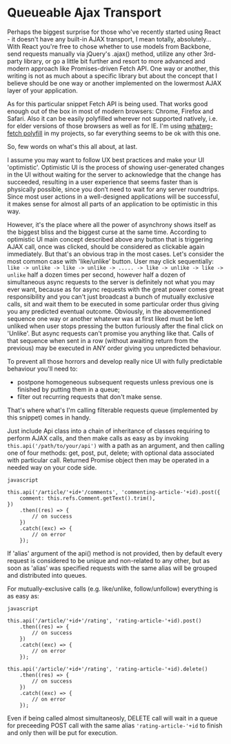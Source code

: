 # Queueable Ajax Transport

Perhaps the biggest surprise for those who've recently started using React - it
doesn't have any built-in AJAX transport, I mean totally, absolutely... With
React you're free to chose whether to use models from Backbone, send requests
manually via jQuery's .ajax() method, utilize any other 3rd-party library, or go
a little bit further and resort to more advanced and modern approach like
Promises-driven Fetch API. One way or another, this writing is not as much about
a specific library but about the concept that I believe should be one way or
another implemented on the lowermost AJAX layer of your application.

As for this particular snippet Fetch API is being used. That works good enough
out of the box in most of modern browsers: Chrome, Firefox and Safari. Also it
can be easily polyfilled wherever not supported natively, i.e. for elder
versions of those browsers as well as for IE. I'm using
[whatwg-fetch polyfill](https://github.com/github/fetch) in my projects, so far
everything seems to be ok with this one.

So, few words on what's this all about, at last.

I assume you may want to follow UX best practices and make your UI 'optimistic'.
Optimistic UI is the process of showing user-generated changes in the UI without
waiting for the server to acknowledge that the change has succeeded, resulting
in a user experience that seems faster than is physically possible, since you
don’t need to wait for any server roundtrips. Since most user actions in a
well-designed applications will be successful, it makes sense for almost all
parts of an application to be optimistic in this way.

However, it's the place where all the power of asynchrony shows itself as the
biggest bliss and the biggest curse at the same time. According to optimistic UI
main concept described above any button that is triggering AJAX call, once was
clicked, should be considered as clickable again immediately. But that's an
obvious trap in the most cases. Let's consider the most common case with
'like/unlike' button. User may click sequentially:
`like -> unlike -> like -> unlike -> ..... -> like -> unlike -> like -> unlike`
half a dozen times per second, however half a dozen of simultaneous async
requests to the server is definitely not what you may ever want, because as for
async requests with the great power comes great responsibility and you can't
just broadcast a bunch of mutually exclusive calls, sit and wait them to be
executed in some particular order thus giving you any predicted eventual outcome.
Obviously, in the abovementioned sequence one way or another whatever was at
first liked must be left unliked when user stops pressing the button furiously
after the final click on 'Unlike'. But async requests can't promise you anything
like that. Calls of that sequence when sent in a row (without awaiting return
from the previous) may be executed in ANY order giving you unpredicted behaviour.

To prevent all those horrors and develop really nice UI with fully predictable
behaviour you'll need to:
- postpone homogeneous subsequent requests unless previous one is finished by
putting them in a queue;
- filter out recurring requests that don't make sense.

That's where what's I'm calling filterable requests queue (implemented by this
snippet) comes in handy.

Just include Api class into a chain of inheritance of classes requiring to
perform AJAX calls, and then make calls as easy as by invoking
`this.api('/path/to/your/api')`
with a path as an argument, and then calling one of four methods: get, post,
put, delete; with optional data associated with particular call. Returned
Promise object then may be operated in a needed way on your code side.

```
javascript

this.api('/article/'+id+'/comments', 'commenting-article-'+id).post({
    comment: this.refs.Comment.getText().trim(),
})
    .then((res) => {
        // on success
    })
    .catch((exc) => {
        // on error
    });
```


If 'alias' argument of the api() method is not provided, then by default  every
request is considered to be unique and non-related to any other, but as soon as
'alias' was specified requests with the same alias will be grouped and
distributed into queues.

For mutually-exclusive calls (e.g. like/unlike, follow/unfollow) everything is
as easy as:


```
javascript

this.api('/article/'+id+'/rating', 'rating-article-'+id).post()
    .then((res) => {
        // on success
    })
    .catch((exc) => {
        // on error
    });

this.api('/article/'+id+'/rating', 'rating-article-'+id).delete()
    .then((res) => {
        // on success
    })
    .catch((exc) => {
        // on error
    });
```

Even if being called almost simultaneosly, DELETE call will wait in a queue for
preceeding POST call with the same alias `'rating-article-'+id` to finish and
only then will be put for execution.
